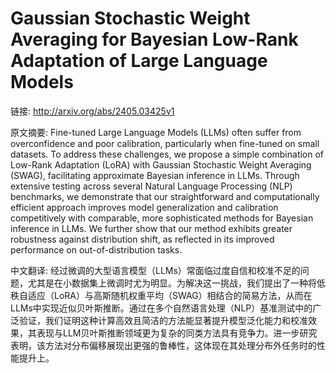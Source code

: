# Gaussian Stochastic Weight Averaging for Bayesian Low-Rank Adaptation of Large Language Models

链接: http://arxiv.org/abs/2405.03425v1

原文摘要:
Fine-tuned Large Language Models (LLMs) often suffer from overconfidence and
poor calibration, particularly when fine-tuned on small datasets. To address
these challenges, we propose a simple combination of Low-Rank Adaptation (LoRA)
with Gaussian Stochastic Weight Averaging (SWAG), facilitating approximate
Bayesian inference in LLMs. Through extensive testing across several Natural
Language Processing (NLP) benchmarks, we demonstrate that our straightforward
and computationally efficient approach improves model generalization and
calibration competitively with comparable, more sophisticated methods for
Bayesian inference in LLMs. We further show that our method exhibits greater
robustness against distribution shift, as reflected in its improved performance
on out-of-distribution tasks.

中文翻译:
经过微调的大型语言模型（LLMs）常面临过度自信和校准不足的问题，尤其是在小数据集上微调时尤为明显。为解决这一挑战，我们提出了一种将低秩自适应（LoRA）与高斯随机权重平均（SWAG）相结合的简易方法，从而在LLMs中实现近似贝叶斯推断。通过在多个自然语言处理（NLP）基准测试中的广泛验证，我们证明这种计算高效且简洁的方法能显著提升模型泛化能力和校准效果，其表现与LLM贝叶斯推断领域更为复杂的同类方法具有竞争力。进一步研究表明，该方法对分布偏移展现出更强的鲁棒性，这体现在其处理分布外任务时的性能提升上。
